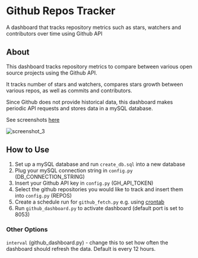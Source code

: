 # Github Repos Tracker 
 A dashboard that tracks repository metrics such as stars, watchers and contributors over time using Github API

## About
This dashboard tracks repository metrics to compare between various open source projects using the Github API.

It tracks number of stars and watchers, compares stars growth between various repos, as well as commits and contributors.

Since Github does not provide historical data, this dashboard makes periodic API requests and stores data in a mySQL database. 

See screenshots [here](https://github.com/shirayasur/github_dashboard/tree/main/screenshots)

![screenshot_3](https://github.com/shirayasur/github_dashboard/blob/main/screenshots/screenshot_3.png)

## How to Use
1. Set up a mySQL database and run `create_db.sql` into a new database
2. Plug your mySQL connection string in `config.py` (DB_CONNECTION_STRING)
3. Insert your Github API key in `config.py` (GH_API_TOKEN)
4. Select the github repositories you would like to track and insert them into `config.py` (REPOS)
5. Create a schedule run for `github_fetch.py` e.g. using [crontab](https://crontab.guru)
6. Run `github_dashboard.py` to activate dashboard (default port is set to 8053)

### Other Options
`interval` (github_dashboard.py) - change this to set how often the dashboard should refresh the data. Default is every 12 hours.

